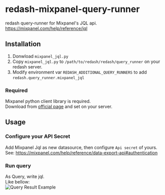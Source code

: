 # redash-mixpanel-query-runner

redash query-runner for Mixpanel's JQL api.  
https://mixpanel.com/help/reference/jql

## Installation

1. Donwload `mixpanel_jql.py`
2. Copy `mixpanel_jql.py` to `/path/to/redash/redash/query_runner` on your redash server.
3. Modify environment var `REDASH_ADDITIONAL_QUERY_RUNNERS` to add `redash.query_runner.mixpanel_jql`

### Required
Mixpanel python client library is required.  
Download from [official page](https://mixpanel.com/help/reference/data-export-api) and set on your server.

## Usage
### Configure your API Secret
Add Mixpanel Jql as new datasource, then configure `Api secret` of yours.  
See: https://mixpanel.com/help/reference/data-export-api#authentication

### Run query
As Query, write jql.  
Like bellow:  
![Query Result Example](https://user-images.githubusercontent.com/907122/42751439-bfc111ac-8925-11e8-9b41-6b4fdc0f997b.png)


